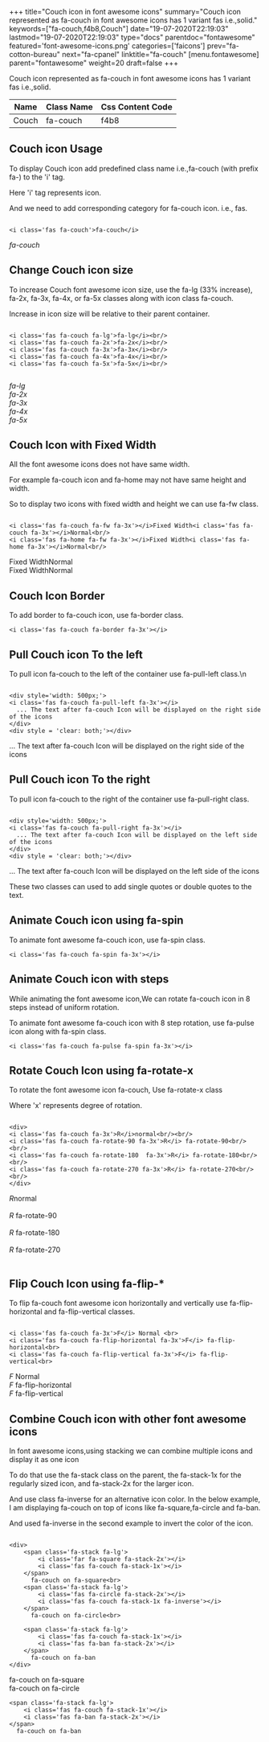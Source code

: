 +++
title="Couch icon in font awesome icons"
summary="Couch icon represented as fa-couch in font awesome icons has 1 variant fas i.e.,solid."
keywords=["fa-couch,f4b8,Couch"]
date="19-07-2020T22:19:03"
lastmod="19-07-2020T22:19:03"
type="docs"
parentdoc="fontawesome"
featured='font-awesome-icons.png'
categories=['faicons']
prev="fa-cotton-bureau"
next="fa-cpanel"
linktitle="fa-couch"
[menu.fontawesome]
parent="fontawesome"
weight=20
draft=false
+++


Couch icon represented as fa-couch in font awesome icons has 1 variant fas i.e.,solid.

<div class='table-responsive'><table class='table'><thead><tr><th>Name</th><th>Class Name</th><th>Css Content Code</th></tr></thead><tbody><tr><td>Couch</td><td>fa-couch</td><td>f4b8</td></tr></tbody></table></div>



## Couch icon Usage

To display Couch icon add predefined class name i.e.,fa-couch (with prefix fa-) to the 'i' tag.

Here 'i' tag represents icon.

And we need to add corresponding category for fa-couch icon. i.e., fas.


```

<i class='fas fa-couch'>fa-couch</i>
```

<i class='fas fa-couch'>fa-couch</i>




## Change Couch icon size
To increase Couch font awesome icon size, use the fa-lg (33% increase), fa-2x, fa-3x, fa-4x, or fa-5x classes along with icon class fa-couch.

Increase in icon size will be relative to their parent container. 

```

<i class='fas fa-couch fa-lg'>fa-lg</i><br/>
<i class='fas fa-couch fa-2x'>fa-2x</i><br/>
<i class='fas fa-couch fa-3x'>fa-3x</i><br/>
<i class='fas fa-couch fa-4x'>fa-4x</i><br/>
<i class='fas fa-couch fa-5x'>fa-5x</i><br/>
            
```

<i class='fas fa-couch fa-lg'>fa-lg</i><br/>
<i class='fas fa-couch fa-2x'>fa-2x</i><br/>
<i class='fas fa-couch fa-3x'>fa-3x</i><br/>
<i class='fas fa-couch fa-4x'>fa-4x</i><br/>
<i class='fas fa-couch fa-5x'>fa-5x</i><br/>
            



## Couch Icon with Fixed Width 

All the font awesome icons does not have same width.

For example fa-couch icon and fa-home may not have same height and width.

So to display two icons with fixed width and height we can use fa-fw class.


```

<i class='fas fa-couch fa-fw fa-3x'></i>Fixed Width<i class='fas fa-couch fa-3x'></i>Normal<br/>
<i class='fas fa-home fa-fw fa-3x'></i>Fixed Width<i class='fas fa-home fa-3x'></i>Normal<br/>
```

<i class='fas fa-couch fa-fw fa-3x'></i>Fixed Width<i class='fas fa-couch fa-3x'></i>Normal<br/>
<i class='fas fa-home fa-fw fa-3x'></i>Fixed Width<i class='fas fa-home fa-3x'></i>Normal<br/>



## Couch Icon Border 

To add border to fa-couch icon, use fa-border class.


```
<i class='fas fa-couch fa-border fa-3x'></i>

```
<i class='fas fa-couch fa-border fa-3x'></i>





## Pull Couch icon To the left

To pull icon fa-couch to the left of the container use fa-pull-left class.\n

```

<div style='width: 500px;'>
<i class='fas fa-couch fa-pull-left fa-3x'></i>
  ... The text after fa-couch Icon will be displayed on the right side of the icons
</div>
<div style = 'clear: both;'></div>
```

<div style='width: 500px;'>
<i class='fas fa-couch fa-pull-left fa-3x'></i>
  ... The text after fa-couch Icon will be displayed on the right side of the icons
</div>
<div style = 'clear: both;'></div>




## Pull Couch icon To the right
To pull icon fa-couch to the right of the container use fa-pull-right class.

```

<div style='width: 500px;'>
<i class='fas fa-couch fa-pull-right fa-3x'></i>
  ... The text after fa-couch Icon will be displayed on the left side of the icons
</div>
<div style = 'clear: both;'></div>
```

<div style='width: 500px;'>
<i class='fas fa-couch fa-pull-right fa-3x'></i>
  ... The text after fa-couch Icon will be displayed on the left side of the icons
</div>
<div style = 'clear: both;'></div>

These two classes can used to add single quotes or double quotes to the text.


## Animate Couch icon using fa-spin
To animate font awesome fa-couch icon, use fa-spin class.

```
<i class='fas fa-couch fa-spin fa-3x'></i>
```
<i class='fas fa-couch fa-spin fa-3x'></i>




## Animate Couch icon with steps
While animating the font awesome icon,We can rotate fa-couch icon in 8 steps instead of uniform rotation.

To animate font awesome fa-couch icon with 8 step rotation, use fa-pulse icon along with fa-spin class.


```
<i class='fas fa-couch fa-pulse fa-spin fa-3x'></i>

```
<i class='fas fa-couch fa-pulse fa-spin fa-3x'></i>





## Rotate Couch Icon using fa-rotate-x
To rotate the font awesome icon fa-couch, Use fa-rotate-x class

Where 'x' represents degree of rotation.


```

<div>
<i class='fas fa-couch fa-3x'>R</i>normal<br/><br/>
<i class='fas fa-couch fa-rotate-90 fa-3x'>R</i> fa-rotate-90<br/><br/> 
<i class='fas fa-couch fa-rotate-180  fa-3x'>R</i> fa-rotate-180<br/><br/> 
<i class='fas fa-couch fa-rotate-270 fa-3x'>R</i> fa-rotate-270<br/><br/>
</div>
```

<div>
<i class='fas fa-couch fa-3x'>R</i>normal<br/><br/>
<i class='fas fa-couch fa-rotate-90 fa-3x'>R</i> fa-rotate-90<br/><br/> 
<i class='fas fa-couch fa-rotate-180  fa-3x'>R</i> fa-rotate-180<br/><br/> 
<i class='fas fa-couch fa-rotate-270 fa-3x'>R</i> fa-rotate-270<br/><br/>
</div>




## Flip Couch Icon using fa-flip-*
To flip fa-couch font awesome icon horizontally and vertically use fa-flip-horizontal and fa-flip-vertical classes. 

```

<i class='fas fa-couch fa-3x'>F</i> Normal <br>
<i class='fas fa-couch fa-flip-horizontal fa-3x'>F</i> fa-flip-horizontal<br>
<i class='fas fa-couch fa-flip-vertical fa-3x'>F</i> fa-flip-vertical<br>
```

<i class='fas fa-couch fa-3x'>F</i> Normal <br>
<i class='fas fa-couch fa-flip-horizontal fa-3x'>F</i> fa-flip-horizontal<br>
<i class='fas fa-couch fa-flip-vertical fa-3x'>F</i> fa-flip-vertical<br>




## Combine Couch icon with other font awesome icons
In font awesome icons,using stacking we can combine multiple icons and display it as one icon 

To do that use the fa-stack class on the parent, the fa-stack-1x for the regularly sized icon, and fa-stack-2x for the larger icon.

And use class fa-inverse for an alternative icon color. 
In the below example, I am displaying fa-couch on top of icons like fa-square,fa-circle and fa-ban.

And used fa-inverse in the second example to invert the color of the icon.

```

<div>
    <span class='fa-stack fa-lg'>
        <i class='far fa-square fa-stack-2x'></i>
        <i class='fas fa-couch fa-stack-1x'></i>
    </span>
      fa-couch on fa-square<br>
    <span class='fa-stack fa-lg'>
        <i class='fas fa-circle fa-stack-2x'></i>
        <i class='fas fa-couch fa-stack-1x fa-inverse'></i>
    </span>
      fa-couch on fa-circle<br>

    <span class='fa-stack fa-lg'>
        <i class='fas fa-couch fa-stack-1x'></i>
        <i class='fas fa-ban fa-stack-2x'></i>
    </span>
      fa-couch on fa-ban
</div>
```

<div>
    <span class='fa-stack fa-lg'>
        <i class='far fa-square fa-stack-2x'></i>
        <i class='fas fa-couch fa-stack-1x'></i>
    </span>
      fa-couch on fa-square<br>
    <span class='fa-stack fa-lg'>
        <i class='fas fa-circle fa-stack-2x'></i>
        <i class='fas fa-couch fa-stack-1x fa-inverse'></i>
    </span>
      fa-couch on fa-circle<br>

    <span class='fa-stack fa-lg'>
        <i class='fas fa-couch fa-stack-1x'></i>
        <i class='fas fa-ban fa-stack-2x'></i>
    </span>
      fa-couch on fa-ban
</div>







